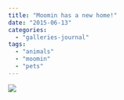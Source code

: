 ```yaml
---
title: "Moomin has a new home!"
date: "2015-06-13"
categories: 
  - "galleries-journal"
tags: 
  - "animals"
  - "moomin"
  - "pets"
---
```


[![](images/Moomins-new-home-scaled-1.jpeg)](http://davidpeach.co.uk/wp-content/uploads/2021/03/Moomins-new-home-scaled-1.jpeg)
